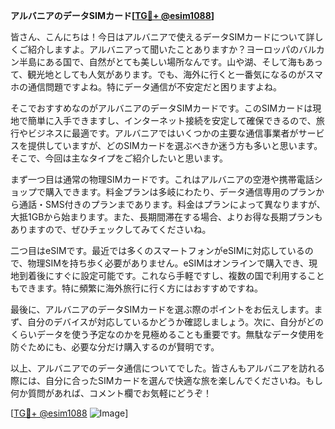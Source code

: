 **アルバニアのデータSIMカード[[TG💪+ @esim1088](https://t.me/s/esim1088)]**

皆さん、こんにちは！今日はアルバニアで使えるデータSIMカードについて詳しくご紹介しますよ。アルバニアって聞いたことありますか？ヨーロッパのバルカン半島にある国で、自然がとても美しい場所なんです。山や湖、そして海もあって、観光地としても人気があります。でも、海外に行くと一番気になるのがスマホの通信問題ですよね。特にデータ通信が不安定だと困りますよね。

そこでおすすめなのがアルバニアのデータSIMカードです。このSIMカードは現地で簡単に入手できますし、インターネット接続を安定して確保できるので、旅行やビジネスに最適です。アルバニアではいくつかの主要な通信事業者がサービスを提供していますが、どのSIMカードを選ぶべきか迷う方も多いと思います。そこで、今回は主なタイプをご紹介したいと思います。

まず一つ目は通常の物理SIMカードです。これはアルバニアの空港や携帯電話ショップで購入できます。料金プランは多岐にわたり、データ通信専用のプランから通話・SMS付きのプランまであります。料金はプランによって異なりますが、大抵1GBから始まります。また、長期間滞在する場合、よりお得な長期プランもありますので、ぜひチェックしてみてくださいね。

二つ目はeSIMです。最近では多くのスマートフォンがeSIMに対応しているので、物理SIMを持ち歩く必要がありません。eSIMはオンラインで購入でき、現地到着後にすぐに設定可能です。これなら手軽ですし、複数の国で利用することもできます。特に頻繁に海外旅行に行く方にはおすすめですね。

最後に、アルバニアのデータSIMカードを選ぶ際のポイントをお伝えします。まず、自分のデバイスが対応しているかどうか確認しましょう。次に、自分がどのくらいデータを使う予定なのかを見極めることも重要です。無駄なデータ使用を防ぐためにも、必要な分だけ購入するのが賢明です。

以上、アルバニアでのデータ通信についてでした。皆さんもアルバニアを訪れる際には、自分に合ったSIMカードを選んで快適な旅を楽しんでくださいね。もし何か質問があれば、コメント欄でお気軽にどうぞ！

[[TG💪+ @esim1088](https://t.me/s/esim1088) ![Image](https://i.postimg.cc/Y0z9fWf4/image.png)]